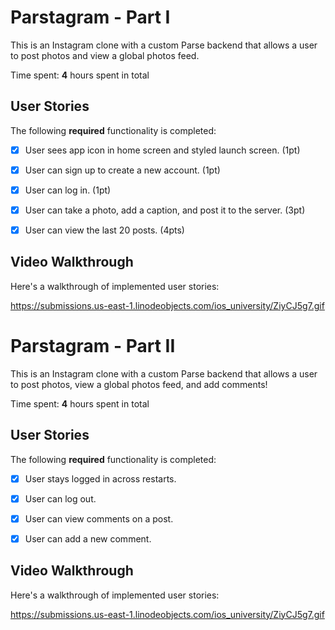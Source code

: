 # Parstagram - Part I

This is an Instagram clone with a custom Parse backend that allows a user to post photos and view a global photos feed.

Time spent: **4** hours spent in total

## User Stories

The following **required** functionality is completed:

- [X] User sees app icon in home screen and styled launch screen. (1pt)
- [X] User can sign up to create a new account. (1pt)
- [X] User can log in. (1pt)
- [X] User can take a photo, add a caption, and post it to the server. (3pt)
- [X] User can view the last 20 posts. (4pts)


## Video Walkthrough

Here's a walkthrough of implemented user stories:

https://submissions.us-east-1.linodeobjects.com/ios_university/ZiyCJ5g7.gif

# Parstagram - Part II

This is an Instagram clone with a custom Parse backend that allows a user to post photos, view a global photos feed, and add comments!

Time spent: **4** hours spent in total

## User Stories

The following **required** functionality is completed:

- [X] User stays logged in across restarts. 
- [X] User can log out. 
- [X] User can view comments on a post. 
- [X] User can add a new comment. 


## Video Walkthrough

Here's a walkthrough of implemented user stories:

https://submissions.us-east-1.linodeobjects.com/ios_university/ZiyCJ5g7.gif

